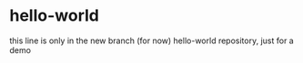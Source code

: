 # hello-world
this line is only in the new branch (for now)
hello-world repository, just for a demo

